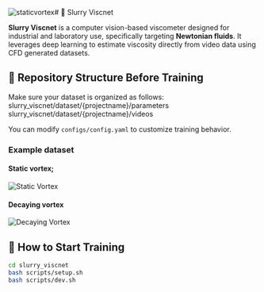 ![staticvortex](https://github.com/user-attachments/assets/fb14f517-61c2-45de-ba7e-14aff85b2080)# 🧪 Slurry Viscnet

**Slurry Viscnet** is a computer vision-based viscometer designed for industrial and laboratory use, specifically targeting **Newtonian fluids**. It leverages deep learning to estimate viscosity directly from video data using CFD generated datasets.

## 📁 Repository Structure Before Training

Make sure your dataset is organized as follows:
slurry_viscnet/dataset/{projectname}/parameters
slurry_viscnet/dataset/{projectname}/videos

You can modify `configs/config.yaml` to customize training behavior.

### Example dataset

#### Static vortex;
![Static Vortex](datasets/assets/staticvortex.gif)

#### Decaying vortex
![Decaying Vortex](datasets/assets/decayingvortex.gif)

## 🚀 How to Start Training

```bash
cd slurry_viscnet
bash scripts/setup.sh
bash scripts/dev.sh
